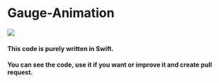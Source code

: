 # Gauge-Animation

<img src="https://user-images.githubusercontent.com/25893811/36192110-3b7bd54c-1186-11e8-89c1-0e44ffac66a3.gif">

<h4> This code is purely written in Swift. </h4>
<h4> You can see the code, use it if you want or improve it and create pull request. </h4>
